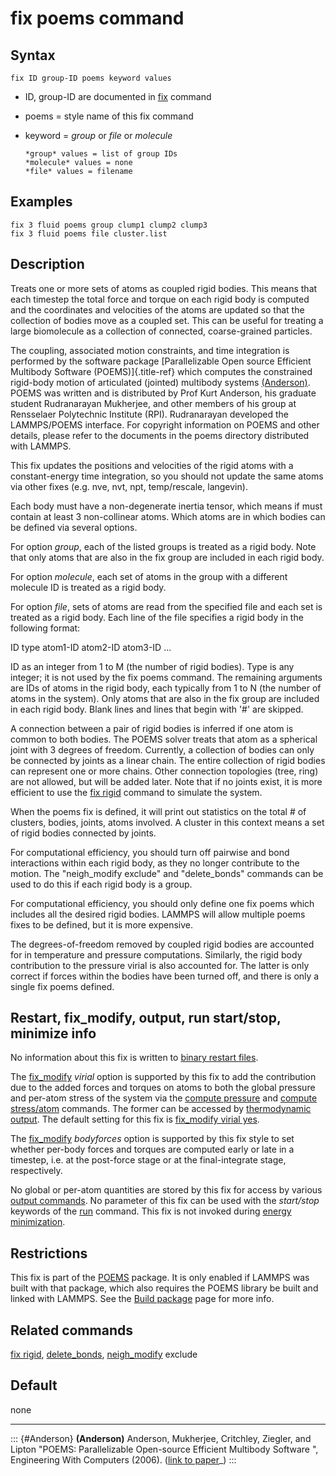 # fix poems command

## Syntax

    fix ID group-ID poems keyword values

-   ID, group-ID are documented in [fix](fix) command

-   poems = style name of this fix command

-   keyword = *group* or *file* or *molecule*

        *group* values = list of group IDs
        *molecule* values = none
        *file* values = filename

## Examples

``` LAMMPS
fix 3 fluid poems group clump1 clump2 clump3
fix 3 fluid poems file cluster.list
```

## Description

Treats one or more sets of atoms as coupled rigid bodies. This means
that each timestep the total force and torque on each rigid body is
computed and the coordinates and velocities of the atoms are updated so
that the collection of bodies move as a coupled set. This can be useful
for treating a large biomolecule as a collection of connected,
coarse-grained particles.

The coupling, associated motion constraints, and time integration is
performed by the software package [Parallelizable Open source Efficient
Multibody Software (POEMS)]{.title-ref} which computes the constrained
rigid-body motion of articulated (jointed) multibody systems
[(Anderson)](Anderson). POEMS was written and is distributed by Prof
Kurt Anderson, his graduate student Rudranarayan Mukherjee, and other
members of his group at Rensselaer Polytechnic Institute (RPI).
Rudranarayan developed the LAMMPS/POEMS interface. For copyright
information on POEMS and other details, please refer to the documents in
the poems directory distributed with LAMMPS.

This fix updates the positions and velocities of the rigid atoms with a
constant-energy time integration, so you should not update the same
atoms via other fixes (e.g. nve, nvt, npt, temp/rescale, langevin).

Each body must have a non-degenerate inertia tensor, which means if must
contain at least 3 non-collinear atoms. Which atoms are in which bodies
can be defined via several options.

For option *group*, each of the listed groups is treated as a rigid
body. Note that only atoms that are also in the fix group are included
in each rigid body.

For option *molecule*, each set of atoms in the group with a different
molecule ID is treated as a rigid body.

For option *file*, sets of atoms are read from the specified file and
each set is treated as a rigid body. Each line of the file specifies a
rigid body in the following format:

ID type atom1-ID atom2-ID atom3-ID \...

ID as an integer from 1 to M (the number of rigid bodies). Type is any
integer; it is not used by the fix poems command. The remaining
arguments are IDs of atoms in the rigid body, each typically from 1 to N
(the number of atoms in the system). Only atoms that are also in the fix
group are included in each rigid body. Blank lines and lines that begin
with \'#\' are skipped.

A connection between a pair of rigid bodies is inferred if one atom is
common to both bodies. The POEMS solver treats that atom as a spherical
joint with 3 degrees of freedom. Currently, a collection of bodies can
only be connected by joints as a linear chain. The entire collection of
rigid bodies can represent one or more chains. Other connection
topologies (tree, ring) are not allowed, but will be added later. Note
that if no joints exist, it is more efficient to use the [fix
rigid](fix_rigid) command to simulate the system.

When the poems fix is defined, it will print out statistics on the total
\# of clusters, bodies, joints, atoms involved. A cluster in this
context means a set of rigid bodies connected by joints.

For computational efficiency, you should turn off pairwise and bond
interactions within each rigid body, as they no longer contribute to the
motion. The \"neigh_modify exclude\" and \"delete_bonds\" commands can
be used to do this if each rigid body is a group.

For computational efficiency, you should only define one fix poems which
includes all the desired rigid bodies. LAMMPS will allow multiple poems
fixes to be defined, but it is more expensive.

The degrees-of-freedom removed by coupled rigid bodies are accounted for
in temperature and pressure computations. Similarly, the rigid body
contribution to the pressure virial is also accounted for. The latter is
only correct if forces within the bodies have been turned off, and there
is only a single fix poems defined.

## Restart, fix_modify, output, run start/stop, minimize info

No information about this fix is written to [binary restart
files](restart).

The [fix_modify](fix_modify) *virial* option is supported by this fix to
add the contribution due to the added forces and torques on atoms to
both the global pressure and per-atom stress of the system via the
[compute pressure](compute_pressure) and [compute
stress/atom](compute_stress_atom) commands. The former can be accessed
by [thermodynamic output](thermo_style). The default setting for this
fix is [fix_modify virial yes](fix_modify).

The [fix_modify](fix_modify) *bodyforces* option is supported by this
fix style to set whether per-body forces and torques are computed early
or late in a timestep, i.e. at the post-force stage or at the
final-integrate stage, respectively.

No global or per-atom quantities are stored by this fix for access by
various [output commands](Howto_output). No parameter of this fix can be
used with the *start/stop* keywords of the [run](run) command. This fix
is not invoked during [energy minimization](minimize).

## Restrictions

This fix is part of the [POEMS](PKG-POEMS) package. It is only enabled
if LAMMPS was built with that package, which also requires the POEMS
library be built and linked with LAMMPS. See the [Build
package](Build_package) page for more info.

## Related commands

[fix rigid](fix_rigid), [delete_bonds](delete_bonds),
[neigh_modify](neigh_modify) exclude

## Default

none

------------------------------------------------------------------------

::: {#Anderson}
**(Anderson)** Anderson, Mukherjee, Critchley, Ziegler, and Lipton
\"POEMS: Parallelizable Open-source Efficient Multibody Software \",
Engineering With Computers (2006). ([link to
paper](https://doi.org/10.1007/s00366-006-0026-x)\_)
:::

